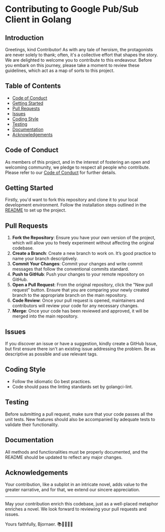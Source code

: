 # Contributing to Google Pub/Sub Client in Golang

## Introduction

Greetings, kind Contributor! As with any tale of heroism, the protagonists are never solely to thank; often, it's a collective effort that shapes the story. We are delighted to welcome you to contribute to this endeavour. Before you embark on this journey, please take a moment to review these guidelines, which act as a map of sorts to this project.

## Table of Contents

- [Code of Conduct](#code-of-conduct)
- [Getting Started](#getting-started)
- [Pull Requests](#pull-requests)
- [Issues](#issues)
- [Coding Style](#coding-style)
- [Testing](#testing)
- [Documentation](#documentation)
- [Acknowledgements](#acknowledgements)

## Code of Conduct

As members of this project, and in the interest of fostering an open and welcoming community, we pledge to respect all people who contribute. Please refer to our [Code of Conduct](CODE_OF_CONDUCT.md) for further details.

## Getting Started

Firstly, you'd want to fork this repository and clone it to your local development environment. Follow the installation steps outlined in the [README](README.md) to set up the project.

## Pull Requests

1. **Fork the Repository**: Ensure you have your own version of the project, which will allow you to freely experiment without affecting the original codebase.
2. **Create a Branch**: Create a new branch to work on. It’s good practice to name your branch descriptively.
3. **Commit Your Changes**: Commit your changes and write commit messages that follow the conventional commits standard.
4. **Push to GitHub**: Push your changes to your remote repository on GitHub.
5. **Open a Pull Request**: From the original repository, click the "New pull request" button. Ensure that you are comparing your newly created branch to the appropriate branch on the main repository.
6. **Code Review**: Once your pull request is opened, maintainers and contributors will review your code for any necessary changes.
7. **Merge**: Once your code has been reviewed and approved, it will be merged into the main repository.

## Issues

If you discover an issue or have a suggestion, kindly create a GitHub Issue, but first ensure there isn't an existing issue addressing the problem. Be as descriptive as possible and use relevant tags.

## Coding Style

- Follow the idiomatic Go best practices.
- Code should pass the linting standards set by golangci-lint.

## Testing

Before submitting a pull request, make sure that your code passes all the unit tests. New features should also be accompanied by adequate tests to validate their functionality.

## Documentation

All methods and functionalities must be properly documented, and the README should be updated to reflect any major changes.

## Acknowledgements

Your contribution, like a subplot in an intricate novel, adds value to the greater narrative, and for that, we extend our sincere appreciation.

---

May your contribution enrich this codebase, just as a well-placed metaphor enriches a novel. We look forward to reviewing your pull requests and issues.

Yours faithfully,
Bjornaer. 📚👨‍💻👩‍💻